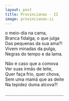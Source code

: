```yaml
---
layout: post
title: Provincianas - II
image: provincianas-ii
---
```

<span class="caps" alt="A"></span>o meio-dia na cama,  
Branca fidalga, o que julga  
Das pequenas da sua ama?!  
Vivem minadas da pulga,  
Negras do tempo e da lama.  

Não é caso que a comova  
Ver suas irmãs de leite,  
Quer faça frio, quer chova,  
Sem uma mamã que as deite  
Na tepidez duma alcova?!  

...............................................   